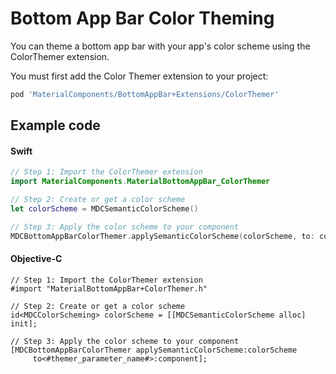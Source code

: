 <!--docs:
title: "Color Theming"
layout: detail
section: components
excerpt: "How to theme Bottom App Bar using the Material Design color system."
iconId: bottom_app_bar
path: /catalog/bottomappbar/color-theming/
-->

# Bottom App Bar Color Theming

You can theme a bottom app bar with your app's color scheme using the ColorThemer extension.

You must first add the Color Themer extension to your project:

``` bash
pod 'MaterialComponents/BottomAppBar+Extensions/ColorThemer'
```

## Example code

<!--<div class="material-code-render" markdown="1">-->
#### Swift
``` swift
// Step 1: Import the ColorThemer extension
import MaterialComponents.MaterialBottomAppBar_ColorThemer

// Step 2: Create or get a color scheme
let colorScheme = MDCSemanticColorScheme()

// Step 3: Apply the color scheme to your component
MDCBottomAppBarColorThemer.applySemanticColorScheme(colorScheme, to: component)
```

#### Objective-C

``` objc
// Step 1: Import the ColorThemer extension
#import "MaterialBottomAppBar+ColorThemer.h"

// Step 2: Create or get a color scheme
id<MDCColorScheming> colorScheme = [[MDCSemanticColorScheme alloc] init];

// Step 3: Apply the color scheme to your component
[MDCBottomAppBarColorThemer applySemanticColorScheme:colorScheme
     to<#themer_parameter_name#>:component];
```
<!--</div>-->
